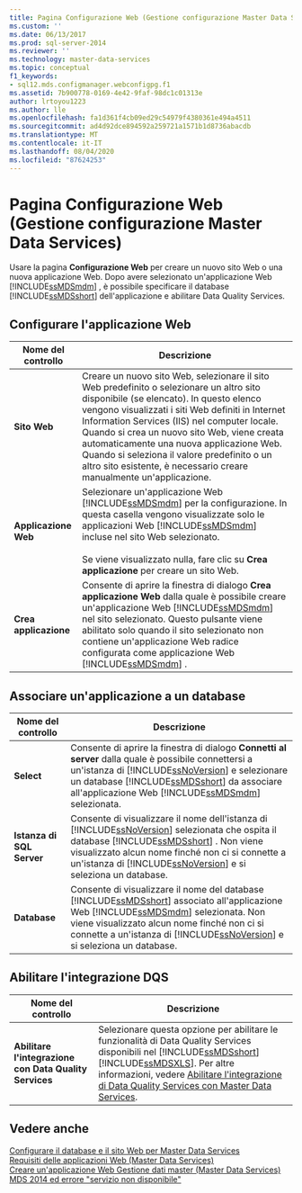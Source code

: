 ```yaml
---
title: Pagina Configurazione Web (Gestione configurazione Master Data Services) | Microsoft Docs
ms.custom: ''
ms.date: 06/13/2017
ms.prod: sql-server-2014
ms.reviewer: ''
ms.technology: master-data-services
ms.topic: conceptual
f1_keywords:
- sql12.mds.configmanager.webconfigpg.f1
ms.assetid: 7b900778-0169-4e42-9faf-98dc1c01313e
author: lrtoyou1223
ms.author: lle
ms.openlocfilehash: fa1d361f4cb09ed29c54979f4380361e494a4511
ms.sourcegitcommit: ad4d92dce894592a259721a1571b1d8736abacdb
ms.translationtype: MT
ms.contentlocale: it-IT
ms.lasthandoff: 08/04/2020
ms.locfileid: "87624253"
---
```

# <a name="web-configuration-page-master-data-services-configuration-manager"></a>Pagina Configurazione Web (Gestione configurazione Master Data Services)
  Usare la pagina **Configurazione Web** per creare un nuovo sito Web o una nuova applicazione Web. Dopo avere selezionato un'applicazione Web [!INCLUDE[ssMDSmdm](../includes/ssmdsmdm-md.md)] , è possibile specificare il database [!INCLUDE[ssMDSshort](../includes/ssmdsshort-md.md)] dell'applicazione e abilitare Data Quality Services.  
  
## <a name="configure-the-web-application"></a>Configurare l'applicazione Web  
  
|Nome del controllo|Descrizione|  
|------------------|-----------------|  
|**Sito Web**|Creare un nuovo sito Web, selezionare il sito Web predefinito o selezionare un altro sito disponibile (se elencato). In questo elenco vengono visualizzati i siti Web definiti in Internet Information Services (IIS) nel computer locale. Quando si crea un nuovo sito Web, viene creata automaticamente una nuova applicazione Web. Quando si seleziona il valore predefinito o un altro sito esistente, è necessario creare manualmente un'applicazione.|  
|**Applicazione Web**|Selezionare un'applicazione Web [!INCLUDE[ssMDSmdm](../includes/ssmdsmdm-md.md)] per la configurazione. In questa casella vengono visualizzate solo le applicazioni Web [!INCLUDE[ssMDSmdm](../includes/ssmdsmdm-md.md)] incluse nel sito Web selezionato.<br /><br /> Se viene visualizzato nulla, fare clic su **Crea applicazione** per creare un sito Web.|  
|**Crea applicazione**|Consente di aprire la finestra di dialogo **Crea applicazione Web** dalla quale è possibile creare un'applicazione Web [!INCLUDE[ssMDSmdm](../includes/ssmdsmdm-md.md)] nel sito selezionato. Questo pulsante viene abilitato solo quando il sito selezionato non contiene un'applicazione Web radice configurata come applicazione Web [!INCLUDE[ssMDSmdm](../includes/ssmdsmdm-md.md)] .|  
  
## <a name="associate-application-with-database"></a>Associare un'applicazione a un database  
  
|Nome del controllo|Descrizione|  
|------------------|-----------------|  
|**Select**|Consente di aprire la finestra di dialogo **Connetti al server** dalla quale è possibile connettersi a un'istanza di [!INCLUDE[ssNoVersion](../includes/ssnoversion-md.md)] e selezionare un database [!INCLUDE[ssMDSshort](../includes/ssmdsshort-md.md)] da associare all'applicazione Web [!INCLUDE[ssMDSmdm](../includes/ssmdsmdm-md.md)] selezionata.|  
|**Istanza di SQL Server**|Consente di visualizzare il nome dell'istanza di [!INCLUDE[ssNoVersion](../includes/ssnoversion-md.md)] selezionata che ospita il database [!INCLUDE[ssMDSshort](../includes/ssmdsshort-md.md)] . Non viene visualizzato alcun nome finché non ci si connette a un'istanza di [!INCLUDE[ssNoVersion](../includes/ssnoversion-md.md)] e si seleziona un database.|  
|**Database**|Consente di visualizzare il nome del database [!INCLUDE[ssMDSshort](../includes/ssmdsshort-md.md)] associato all'applicazione Web [!INCLUDE[ssMDSmdm](../includes/ssmdsmdm-md.md)] selezionata. Non viene visualizzato alcun nome finché non ci si connette a un'istanza di [!INCLUDE[ssNoVersion](../includes/ssnoversion-md.md)] e si seleziona un database.|  
  
## <a name="enable-dqs-integration"></a>Abilitare l'integrazione DQS  
  
|Nome del controllo|Descrizione|  
|------------------|-----------------|  
|**Abilitare l'integrazione con Data Quality Services**|Selezionare questa opzione per abilitare le funzionalità di Data Quality Services disponibili nel [!INCLUDE[ssMDSshort](../includes/ssmdsshort-md.md)][!INCLUDE[ssMDSXLS](../includes/ssmdsxls-md.md)]. Per altre informazioni, vedere [Abilitare l'integrazione di Data Quality Services con Master Data Services](install-windows/enable-data-quality-services-integration-with-master-data-services.md).|  
  
## <a name="see-also"></a>Vedere anche  
 [Configurare il database e il sito Web per Master Data Services](../../2014/master-data-services/set-up-the-database-and-website-for-master-data-services.md)   
 [Requisiti delle applicazioni Web &#40;Master Data Services&#41;](install-windows/web-application-requirements-master-data-services.md)   
 [Creare un'applicazione Web Gestione dati master &#40;Master Data Services&#41;](install-windows/create-a-master-data-manager-web-application-master-data-services.md)   
 [MDS 2014 ed errore "servizio non disponibile"](https://blogs.msdn.com/b/womeninanalytics/archive/2015/08/19/mds-2014-and-service-unavailable-error.aspx)  
  
  
